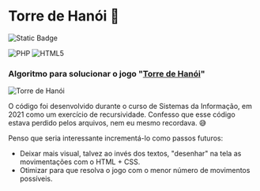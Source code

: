 # Torre de Hanói 🗼

![Static Badge](https://img.shields.io/badge/n%C3%ADvel-b%C3%A1sico-green?style=for-the-badge)

![PHP](https://img.shields.io/badge/php-%23777BB4.svg?style=for-the-badge&logo=php&logoColor=white)
![HTML5](https://img.shields.io/badge/html5-%23E34F26.svg?style=for-the-badge&logo=html5&logoColor=white)

### Algoritmo para solucionar o jogo "[Torre de Hanói](https://educador.brasilescola.uol.com.br/estrategias-ensino/torre-hanoi.htm)"
![Torre de Hanói](https://cdn.kastatic.org/ka-perseus-images/5b5fb2670c9a185b2666637461e40c805fcc9ea5.png)

O código foi desenvolvido durante o curso de Sistemas da Informação, em 2021 como um exercício de recursividade. Confesso que esse código estava perdido pelos arquivos, nem eu mesmo recordava. 😅

Penso que seria interessante incrementá-lo como passos futuros:
- Deixar mais visual, talvez ao invés dos textos, "desenhar" na tela as movimentações com o HTML + CSS.
- Otimizar para que resolva o jogo com o menor número de movimentos possíveis.
